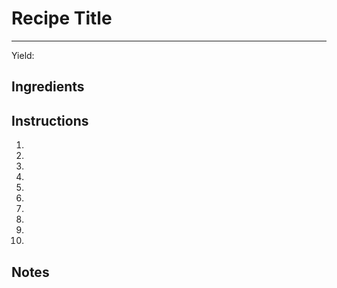 # Recipe Title
---
Yield: 

## Ingredients

## Instructions
1. 
2. 
3. 
4. 
5. 
6. 
7. 
8. 
9. 
10. 

## Notes

